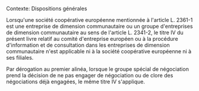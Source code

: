 Contexte: Dispositions générales

Lorsqu'une société coopérative européenne mentionnée à l'article L. 2361-1 est une entreprise de dimension communautaire ou un groupe d'entreprises de dimension communautaire au sens de l'article L. 2341-2, le titre IV du présent livre relatif au comité d'entreprise européen ou à la procédure d'information et de consultation dans les entreprises de dimension communautaire n'est applicable ni à la société coopérative européenne ni à ses filiales.

Par dérogation au premier alinéa, lorsque le groupe spécial de négociation prend la décision de ne pas engager de négociation ou de clore des négociations déjà engagées, le même titre IV s'applique.